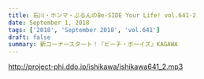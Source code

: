 ```yaml
---
title: 石川・ホンマ・ぶるんのBe-SIDE Your Life! vol.641-2
date: September 1, 2018
tags: ['2018', 'September 2018', 'vol.641']
draft: false
summary: 新コーナースタート！『ビーチ・ボーイズ』KAGAWA
---
```


http://project-phi.ddo.jp/ishikawa/ishikawa641_2.mp3